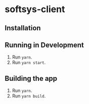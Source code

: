 # softsys-client

## Installation

## Running in Development

1. Run `yarn`.
2. Run `yarn start`.

## Building the app

1. Run `yarn`.
2. Run `yarn build`.
